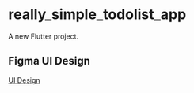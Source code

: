 # really_simple_todolist_app

A new Flutter project.

## Figma UI Design

[UI Design](https://www.figma.com/design/7MFLmrCQO4eJmZTucaZsNr/UpTodo---Todo-list-app-UI-Kit-(Community)?node-id=0-1&t=vdkRNbrfOOxy7xfN-1)

